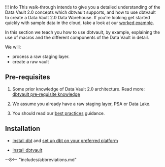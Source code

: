 !!! info
    This walk-through intends to give you a detailed understanding of the Data Vault 2.0 
    concepts which dbtvault supports, and how to use dbtvault to create a Data Vault 2.0 Data Warehouse.
    If you're looking get started quickly with sample data in the cloud, take a look at 
    our [worked example](../worked_example/index.md).

In this section we teach you how to use dbtvault, by example, explaining the use of macros and the
different components of the Data Vault in detail.

We will:

- process a raw staging layer.
- create a raw vault

## Pre-requisites 

1. Some prior knowledge of Data Vault 2.0 architecture. 
Read more: [dbtvault pre-requisite knowledge](../index.md#pre-requisite)

2. We assume you already have a raw staging layer, PSA or Data Lake.

3. You should read our [best practices](../best_practises/index.md) guidance.

## Installation 

- [Install dbt](https://docs.getdbt.com/dbt-cli/installation) and [set up dbt on your preferred platform](https://docs.getdbt.com/dbt-cli/configure-your-profile)

- [Install dbtvault](https://hub.getdbt.com/datavault-uk/dbtvault/latest/)

--8<-- "includes/abbreviations.md"